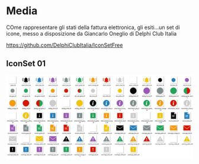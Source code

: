# Media 

COme rappresentare gli stati della fattura elettronica, gli esiti...un set di icone, messo a disposizione da Giancarlo Oneglio di Delphi Club Italia

https://github.com/DelphiClubItalia/IconSetFree



## IconSet 01

![SET01 Preview](img/SET01_Preview.jpg)